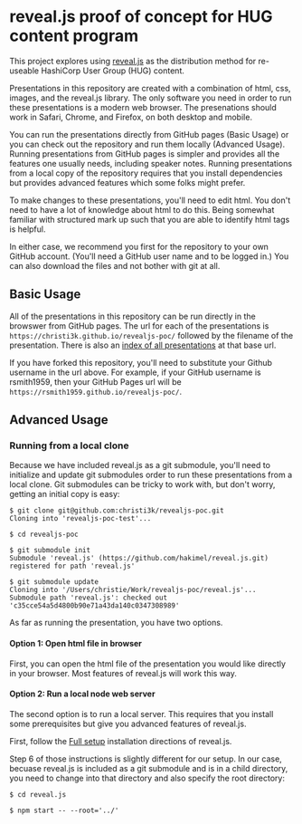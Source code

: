 # reveal.js proof of concept for HUG content program

This project explores using [reveal.js](https://revealjs.com/) as the distribution method for re-useable HashiCorp User Group (HUG) content.

Presentations in this repository are created with a combination of html, css, images, and the reveal.js library. The only software you need in order to run these presentations is a modern web browser. The presenations should work in Safari, Chrome, and Firefox, on both desktop and mobile.

You can run the presentations directly from GitHub pages (Basic Usage) or you can check out the repository and run them locally (Advanced Usage). Running presentations from GitHub pages is simpler and provides all the features one usually needs, including speaker notes. Running presentations from a local copy of the repository requires that you install dependencies but provides advanced features which some folks might prefer.

To make changes to these presentations, you'll need to edit html. You don't need to have a lot of knowledge about html to do this. Being somewhat familiar with structured mark up such that you are able to identify html tags is helpful.

In either case, we recommend you first for the repository to your own GitHub account. (You'll need a GitHub user name and to be logged in.) You can also download the files and not bother with git at all.

## Basic Usage

All of the presentations in this repository can be run directly in the browswer from GitHub pages. The url for each of the presentations is `https://christi3k.github.io/revealjs-poc/` followed by the filename of the presentation. There is also an [index of all presentations](https://christi3k.github.io/revealjs-poc/) at that base url.

If you have forked this repository, you'll need to substitute your Github username in the url above. For example, if your GitHub username is rsmith1959, then your GitHub Pages url will be `https://rsmith1959.github.io/revealjs-poc/`.

## Advanced Usage

### Running from a local clone

Because we have included reveal.js as a git submodule, you'll need to initialize and update git submodules order to run these presentations from a local clone. Git submodules can be tricky to work with, but don't worry, getting an initial copy is easy:

```
$ git clone git@github.com:christi3k/revealjs-poc.git
Cloning into 'revealjs-poc-test'...

$ cd revealjs-poc

$ git submodule init
Submodule 'reveal.js' (https://github.com/hakimel/reveal.js.git) registered for path 'reveal.js'

$ git submodule update
Cloning into '/Users/christie/Work/revealjs-poc/reveal.js'...
Submodule path 'reveal.js': checked out 'c35cce54a5d4800b90e71a43da140c0347308989'
```

As far as running the presentation, you have two options.

#### Option 1: Open html file in browser

First, you can open the html file of the presentation you would like directly in your browser. Most features of reveal.js will work this way.

#### Option 2: Run a local node web server

The second option is to run a local server. This requires that you install some prerequisites but give you advanced features of reveal.js.

First, follow the [Full setup](https://github.com/hakimel/reveal.js#full-setup) installation directions of reveal.js.

Step 6 of those instructions is slightly different for our setup. In our case, becuase reveal.js is included as a git submodule and is in a child directory, you need to change into that directory and also specify the root directory:

```
$ cd reveal.js

$ npm start -- --root='../'
```
